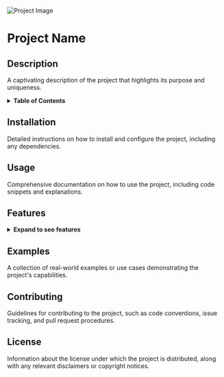 ![Project Image]([https://example.com/project-image.jpg](https://logowik.com/content/uploads/images/social-media7697.jpg))
# Project Name

## Description

A captivating description of the project that highlights its purpose and uniqueness.

<details>
<summary><strong>Table of Contents</strong></summary>

- [Installation](#installation)
- [Usage](#usage)
- [Features](#features)
- [Examples](#examples)
- [Contributing](#contributing)
- [License](#license)

</details>

## Installation

Detailed instructions on how to install and configure the project, including any dependencies.

## Usage

Comprehensive documentation on how to use the project, including code snippets and explanations.

## Features

<details>
<summary><strong>Expand to see features</strong></summary>

### 1. Feature One

Description of the first key feature, including its benefits and how to utilize it.

### 2. Feature Two

Description of the second key feature, highlighting its functionality and potential use cases.

### 3. Feature Three

Explanation of the third key feature, showcasing its significance and integration possibilities.

</details>

## Examples

A collection of real-world examples or use cases demonstrating the project's capabilities.

## Contributing

Guidelines for contributing to the project, such as code conventions, issue tracking, and pull request procedures.

## License

Information about the license under which the project is distributed, along with any relevant disclaimers or copyright notices.
